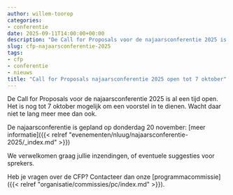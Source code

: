 ```yaml
---
author: willem-toorop
categories:
- conferentie
date: 2025-09-11T14:00:00+00:00
description: "De Call for Proposals voor de najaarsconferentie 2025 is nog open tot 7 oktober! Wacht niet te lang en dien een voorstel in."
slug: cfp-najaarsconferentie-2025
tags:
- cfp
- conferentie
- nieuws
title: "Call for Proposals najaarsconferentie 2025 open tot 7 oktober"
---
```


De Call for Proposals voor de najaarsconferentie 2025 is al een tijd open. Het is nog tot 7 oktober mogelijk om een voorstel in te dienen. Wacht daar niet te lang meer mee dan ook.

De najaarsconferentie is gepland op donderdag 20 november: [meer informatie]({{< relref "evenementen/nluug/najaarsconferentie-2025/_index.md" >}})

We verwelkomen graag jullie inzendingen, of eventuele suggesties voor sprekers.

Heb je vragen over de CFP? Contacteer dan onze [programmacommissie]({{< relref "organisatie/commissies/pc/index.md" >}}).
